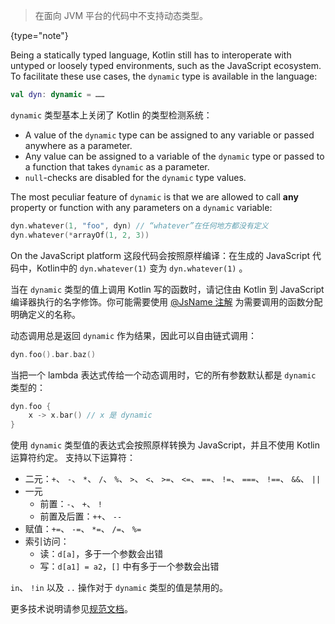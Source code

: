 [//]: # (title: 动态类型)

> 在面向 JVM 平台的代码中不支持动态类型。
>
{type="note"}

Being a statically typed language, Kotlin still has to interoperate with untyped or loosely typed environments,
such as the JavaScript ecosystem. To facilitate these use cases, the `dynamic` type is available in the language:

```kotlin
val dyn: dynamic = ……
```

`dynamic` 类型基本上关闭了 Kotlin 的类型检测系统：

- A value of the `dynamic` type can be assigned to any variable or passed anywhere as a parameter.
- Any value can be assigned to a variable of the `dynamic` type or passed to a function that takes `dynamic` as a parameter.
- `null`-checks are disabled for the `dynamic` type values.

The most peculiar feature of `dynamic` is that we are allowed to call **any** property or function with any parameters
on a `dynamic` variable:

```kotlin
dyn.whatever(1, "foo", dyn) // “whatever”在任何地方都没有定义
dyn.whatever(*arrayOf(1, 2, 3))
```

On the JavaScript platform 这段代码会按照原样编译：在生成的 JavaScript 代码中，Kotlin中的 `dyn.whatever(1)` 变为 `dyn.whatever(1)`
。

当在 `dynamic` 类型的值上调用 Kotlin 写的函数时，请记住由
Kotlin 到 JavaScript 编译器执行的名字修饰。你可能需要使用 [@JsName 注解](js-to-kotlin-interop.md#jsname-注解)
为需要调用的函数分配明确定义的名称。

动态调用总是返回 `dynamic` 作为结果，因此可以自由链式调用：

```kotlin
dyn.foo().bar.baz()
```

当把一个 lambda 表达式传给一个动态调用时，它的所有参数默认都是 `dynamic` 类型的：

```kotlin
dyn.foo {
    x -> x.bar() // x 是 dynamic
}
```

使用 `dynamic` 类型值的表达式会按照原样转换为 JavaScript，并且不使用 Kotlin 运算符约定。
支持以下运算符：

* 二元：`+`、 `-`、 `*`、 `/`、 `%`、 `>`、 `<`、 `>=`、 `<=`、 `==`、 `!=`、 `===`、 `!==`、 `&&`、 `||`
* 一元
  * 前置：`-`、 `+`、 `!`
  * 前置及后置：`++`、 `--`
* 赋值：`+=`、 `-=`、 `*=`、 `/=`、 `%=`
* 索引访问：
  * 读：`d[a]`，多于一个参数会出错
  * 写：`d[a1] = a2`，`[]` 中有多于一个参数会出错

`in`、 `!in` 以及 `..` 操作对于 `dynamic` 类型的值是禁用的。

更多技术说明请参见[规范文档](https://github.com/JetBrains/kotlin/blob/master/spec-docs/dynamic-types.md)。
